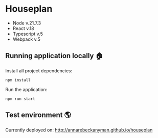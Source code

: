 # Houseplan

- Node v.21.7.3
- React v.18
- Typescript v.5
- Webpack v.5

## Running application locally 🏠

Install all project dependencies:

```shell
npm install
```

Run the application:

```shell
npm run start
```

## Test environment 🌎

Currently deployed on: http://annarebeckanyman.github.io/houseplan
